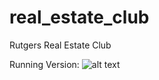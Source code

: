 # real_estate_club
Rutgers Real Estate Club

Running Version:
![alt text](https://github.com/RutgersBlueprint/real_estate_club/blob/master/demos/version1-1.30.2020.gif)
